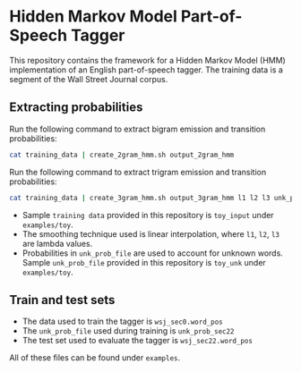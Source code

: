 # Hidden Markov Model Part-of-Speech Tagger

This repository contains the framework for a Hidden Markov Model (HMM) implementation of an English part-of-speech tagger. The training data is a segment of the Wall Street Journal corpus.

## Extracting probabilities

Run the following command to extract bigram emission and transition probabilities:

```bash
cat training_data | create_2gram_hmm.sh output_2gram_hmm
```

Run the following command to extract trigram emission and transition probabilities:

```bash
cat training_data | create_3gram_hmm.sh output_3gram_hmm l1 l2 l3 unk_prob_file
```

- Sample ```training data``` provided in this repository is ```toy_input``` under ```examples/toy```. 
- The smoothing technique used is linear interpolation, where ```l1```, ```l2```, ```l3``` are lambda values. 
- Probabilities in ```unk_prob_file``` are used to account for unknown words. Sample ```unk_prob_file``` provided in this repository is ```toy_unk``` under ```examples/toy```. 


## Train and test sets

- The data used to train the tagger is ```wsj_sec0.word_pos```
- The ```unk_prob_file``` used during training is ```unk_prob_sec22``` 
- The test set used to evaluate the tagger is ```wsj_sec22.word_pos```

All of these files can be found under ```examples```.

